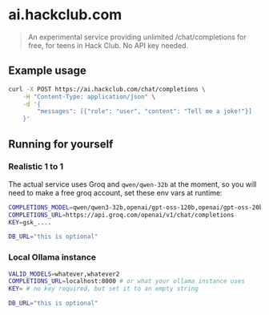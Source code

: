 # ai.hackclub.com

> An experimental service providing unlimited /chat/completions for free, for
> teens in Hack Club. No API key needed.

## Example usage

```sh
curl -X POST https://ai.hackclub.com/chat/completions \
    -H "Content-Type: application/json" \
    -d '{
        "messages": [{"role": "user", "content": "Tell me a joke!"}]
    }'
```

## Running for yourself

### Realistic 1 to 1

The actual service uses Groq and `qwen/qwen-32b` at the moment, so you will need
to make a free groq account, set these env vars at runtime:

```sh
COMPLETIONS_MODEL=qwen/qwen3-32b,openai/gpt-oss-120b,openai/gpt-oss-20b,meta-llama/llama-4-maverick-17b-128e-instruct
COMPLETIONS_URL=https://api.groq.com/openai/v1/chat/completions
KEY=gsk_....

DB_URL="this is optional"
```

### Local Ollama instance

```sh
VALID_MODELS=whatever,whatever2
COMPLETIONS_URL=localhost:8000 # or what your ollama instance uses
KEY= # no key required, but set it to an empty string

DB_URL="this is optional"
```
